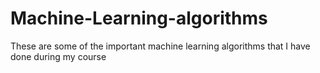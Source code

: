 # Machine-Learning-algorithms
These are some of the important machine learning algorithms that I have done during my course 

